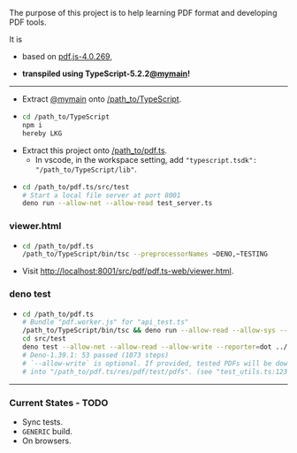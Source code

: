 The purpose of this project is to help learning PDF format and developing PDF tools.

It is

* based on [pdf.js-4.0.269](https://github.com/mozilla/pdf.js/tree/v4.0.269),

* **transpiled using TypeScript-5.2.2[@mymain](https://github.com/nmtigor/TypeScript/tree/mymain/PRs)!**

--------------------------------------------------------------------------------

* Extract [@mymain](https://github.com/nmtigor/TypeScript) onto <ins>/path_to/TypeScript</ins>.
* 
  ```bash
  cd /path_to/TypeScript
  npm i
  hereby LKG
  ```
* Extract this project onto <ins>/path_to/pdf.ts</ins>.
  * In vscode, in the workspace setting, add `"typescript.tsdk": "/path_to/TypeScript/lib"`.
* 
  ```bash
  cd /path_to/pdf.ts/src/test
  # Start a local file server at port 8001
  deno run --allow-net --allow-read test_server.ts 
  ```

### viewer.html

* 
  ```bash
  cd /path_to/pdf.ts
  /path_to/TypeScript/bin/tsc --preprocessorNames ~DENO,~TESTING
  ```
* Visit <ins>h</ins><ins>ttp://localhost:8001/src/pdf/pdf.ts-web/viewer.html</ins>.

### deno test

* 
  ```bash
  cd /path_to/pdf.ts
  # Bundle "pdf.worker.js" for "api_test.ts"
  /path_to/TypeScript/bin/tsc && deno run --allow-read --allow-sys --allow-env --allow-run util/bundle.ts gen/pdf/pdf.ts-src/pdf.worker.js
  cd src/test
  deno test --allow-net --allow-read --allow-write --reporter=dot ../pdf
  # Deno-1.39.1: 53 passed (1073 steps)
  # `--allow-write` is optional. If provided, tested PDFs will be downloaded
  # into "/path_to/pdf.ts/res/pdf/test/pdfs". (see "test_utils.ts:123")
  ```

--------------------------------------------------------------------------------

### Current States - TODO

* Sync tests.
* `GENERIC` build.
* On browsers.